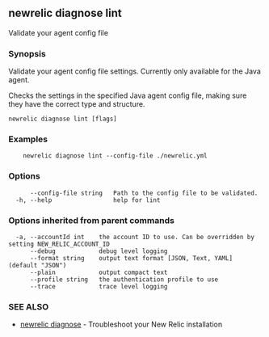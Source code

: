 ## newrelic diagnose lint

Validate your agent config file

### Synopsis

Validate your agent config file settings. Currently only available for the Java agent.

Checks the settings in the specified Java agent config file, making sure they have the correct type and structure.

```
newrelic diagnose lint [flags]
```

### Examples

```
	newrelic diagnose lint --config-file ./newrelic.yml
```

### Options

```
      --config-file string   Path to the config file to be validated.
  -h, --help                 help for lint
```

### Options inherited from parent commands

```
  -a, --accountId int    the account ID to use. Can be overridden by setting NEW_RELIC_ACCOUNT_ID
      --debug            debug level logging
      --format string    output text format [JSON, Text, YAML] (default "JSON")
      --plain            output compact text
      --profile string   the authentication profile to use
      --trace            trace level logging
```

### SEE ALSO

* [newrelic diagnose](newrelic_diagnose.md)	 - Troubleshoot your New Relic installation

